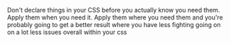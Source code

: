 Don't declare things in your CSS before you actually know you need them.
Apply them when you need it. Apply them where you need them and you're probably going to get a better result where you have less fighting going on on a lot less issues overall within your css 